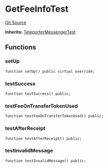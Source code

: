 # GetFeeInfoTest
[Git Source](https://github.com/ava-labs/teleporter/blob/cadc1420fd95195b094eea855b7496cc71b5be2a/src/Teleporter/tests/GetFeeInfoTests.t.sol)

**Inherits:**
[TeleporterMessengerTest](/src/Teleporter/tests/TeleporterMessengerTest.t.sol/contract.TeleporterMessengerTest.md)


## Functions
### setUp


```solidity
function setUp() public virtual override;
```

### testSuccess


```solidity
function testSuccess() public;
```

### testFeeOnTransferTokenUsed


```solidity
function testFeeOnTransferTokenUsed() public;
```

### testAfterReceipt


```solidity
function testAfterReceipt() public;
```

### testInvalidMessage


```solidity
function testInvalidMessage() public;
```

